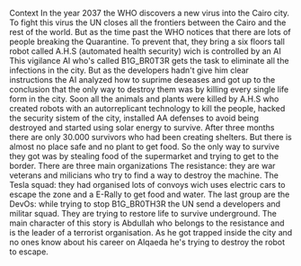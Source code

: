 Context
In the year 2037 the WHO discovers a new virus into the Cairo city.
To fight this virus the UN closes all the frontiers between the Cairo and the rest of the world.
But as the time past the WHO notices that there are lots of people breaking the Quarantine. To prevent that, they bring a six floors tall robot called A.H.S (automated health security) wich is controlled by an AI
This vigilance AI who's called B1G_BR0T3R gets the task to eliminate all the infections in the city. But as the developers hadn't give him clear instructions the AI analyzed how to suprime deseases and got up to the conclusion that the only way to destroy them was by killing every single life form in the city.
Soon all the animals and plants were killed by A.H.S who created robots with an autorreplicant technology to kill the people, hacked the security sistem of the city, installed AA defenses to avoid being destroyed and started using solar energy to survive.
After three months there are only 30.000 survivors who had been creating shelters. But there is almost no place safe and no plant to get food. So the only way to survive they got was by stealing food of the supermarket and trying to get to the border.
There are three main organizations
The resistance: they are war veterans and milicians who try to find a way to destroy the machine.
The Tesla squad: they had organised lots of convoys wich uses electric cars to escape the zone and a E-Rally to get food and water.
The last group are the DevOs: while trying to stop B1G_BR0TH3R the UN send a developers and militar squad. They are trying to restore life to survive underground.
The main character of this story is Abdullah who belongs to the resistance and is the leader of a terrorist organisation. As he got trapped inside the city and no ones know about his career on Alqaeda he's trying to destroy the robot to escape.

